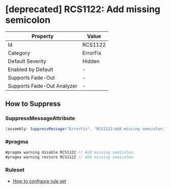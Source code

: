# \[deprecated\] RCS1122: Add missing semicolon

| Property                    | Value    |
| --------------------------- | -------- |
| Id                          | RCS1122  |
| Category                    | ErrorFix |
| Default Severity            | Hidden   |
| Enabled by Default          | -        |
| Supports Fade\-Out          | -        |
| Supports Fade\-Out Analyzer | -        |

## How to Suppress

### SuppressMessageAttribute

```csharp
[assembly: SuppressMessage("ErrorFix", "RCS1122:Add missing semicolon.", Justification = "<Pending>")]
```

### \#pragma

```csharp
#pragma warning disable RCS1122 // Add missing semicolon.
#pragma warning restore RCS1122 // Add missing semicolon.
```

### Ruleset

* [How to configure rule set](../HowToConfigureAnalyzers.md)
